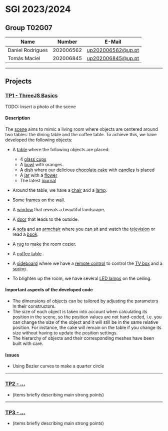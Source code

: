 # SGI 2023/2024

## Group T02G07
| Name             | Number    | E-Mail             |
| ---------------- | --------- | ------------------ |
| Daniel Rodrigues         | 202006562 | up202006562@up.pt |
| Tomás Maciel         | 202006845 | up202006845@up.pt |

----

## Projects

### [TP1 - ThreeJS Basics](tp1)

TODO: Insert a photo of the scene

#### Description

The [scene](tp1/MyContents.js) aims to mimic a living room where objects are centered around two tables: the dining table and the coffee table. To achieve this, we have developed the following objects:

- A [table](tp1/objects/MyTable.js) where the following objects are placed:
  - 4 [glass cups](tp1/objects/MyCup.js)
  - A [bowl](tp1/objects/MyBowl.js) with oranges
  - A [dish](tp1/objects/MyDish.js) where our delicious [chocolate cake](tp1/objects/MyCake.js) with [candles](tp1/objects/MyCandle.js) is placed
  - A [jar](tp1/objects/MyJar.js) with a [flower](tp1/objects/MyFlower.js)
  - The latest [journal](tp1/objects/MyJournal.js)

- Around the table, we have a [chair](tp1/objects/MyChair.js) and a [lamp](tp1/objects/MyLamp.js).
- Some [frames](tp1/objects/MyFrame.js) on the wall.
- A [window](tp1/objects/MyWindow.js) that reveals a beautiful landscape.
- A [door](tp1/objects/MyDoor.js) that leads to the outside.
- A [sofa](tp1/objects/MySofa.js) and an [armchair](tp1/objects/MySofa.js) where you can sit and watch the [television](tp1/objects/MyTelevision.js) or read a [book](tp1/objects/MyBook.js).
- A [rug](tp1/objects/MyRug.js) to make the room cozier.
- A [coffee table](tp1/objects/MyCoffeeTable.js).
- A [sideboard](tp1/objects/MySideboard.js) where we have a [remote control](tp1/objects/MyRemote.js) to control the [TV box](tp1/objects/MyCableBox.js) and a [spring](tp1/objects/MySpring.js).
- To brighten up the room, we have several [LED lamps](tp1/objects/MyLed.js) on the ceiling.


#### Important aspects of the developed code

- The dimensions of objects can be tailored by adjusting the parameters in their constructors.
- The size of each object is taken into account when calculating its position in the scene, so the position values are not hard-coded, i.e. you can change the size of the object and it will still be in the same relative position. For instance, the cake will remain on the table if you change its size without having to update the position settings.
- The hierarchy of objects and their corresponding meshes have been built with care.

#### Issues

- Using Bezier curves to make a quarter circle

-----

### [TP2 - ...](tp2)
- (items briefly describing main strong points)

----

### [TP3 - ...](tp3)
- (items briefly describing main strong points)

